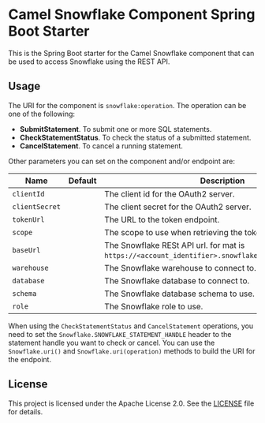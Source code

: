 # Camel Snowflake Component Spring Boot Starter

This is the Spring Boot starter for the Camel Snowflake component that can be used to access Snowflake using the REST API.

## Usage

The URI for the component is `snowflake:operation`. The operation can be one of the following:

- __SubmitStatement__. To submit one or more SQL statements.
- __CheckStatementStatus__. To check the status of a submitted statement.
- __CancelStatement__. To cancel a running statement.

Other parameters you can set on the component and/or endpoint are:

| Name           | Default | Description                                                                                          |
|----------------|---------|------------------------------------------------------------------------------------------------------|
| `clientId`     |         | The client id for the OAuth2 server.                                                                 |
| `clientSecret` |         | The client secret for the OAuth2 server.                                                             |
| `tokenUrl`     |         | The URL to the token endpoint.                                                                       |
| `scope`        |         | The scope to use when retrieving the token.                                                          |
| `baseUrl`      |         | The Snowflake RESt API url. for mat is `https://<account_identifier>.snowflakecomputing.com/api/v2`. |
| `warehouse`    |         | The Snowflake warehouse to connect to.                                                               |
| `database`     |         | The Snowflake database to connect to.                                                                |
| `schema`       |         | The Snowflake database schema to use.                                                                |
| `role`         |         | The Snowflake role to use.                                                                           |

When using the `CheckStatementStatus` and `CancelStatement` operations, you need to set the `Snowflake.SNOWFLAKE_STATEMENT_HANDLE` header to the statement handle you want to check or cancel. You can use the `Snowflake.uri()` and `Snowflake.uri(operation)` methods to build the URI for the endpoint.

## License

This project is licensed under the Apache License 2.0. See the [LICENSE](LICENSE.md) file for details.


